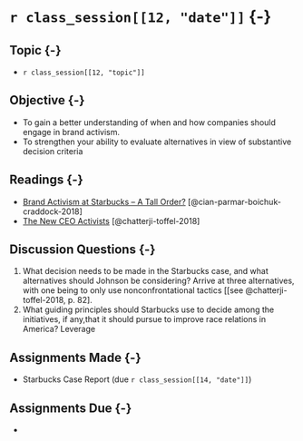 # `r class_session[[12, "date"]]` {-}

## Topic {-}

- `r class_session[[12, "topic"]]`

## Objective {-}

- To gain a better understanding of when and how companies should engage in
brand activism.
- To strengthen your ability to evaluate alternatives in view of substantive
decision criteria

## Readings {-}

- [Brand Activism at Starbucks – A Tall
Order?][cian-parmar-boichuk-craddock-2018] [@cian-parmar-boichuk-craddock-2018]
- [The New CEO Activists][chatterji-toffel-2018] [@chatterji-toffel-2018]

## Discussion Questions {-}

1. What decision needs to be made in the Starbucks case, and what alternatives
should Johnson be considering?  Arrive at three alternatives, with one being to
only use nonconfrontational tactics [[see @chatterji-toffel-2018, p. 82].
2. What guiding principles should Starbucks use to decide among the initiatives,
if any,that it should pursue to improve race relations in America? Leverage

## Assignments Made {-}

- Starbucks Case Report (due `r class_session[[14, "date"]]`)

## Assignments Due {-}

- 

[cian-parmar-boichuk-craddock-2018]: https://hbsp.harvard.edu/coursepacks/651114
[chatterji-toffel-2018]: http://re5qy4sb7x.search.serialssolutions.com/?SS_searchTypeJournal=yes&V=1.0&N=100&L=RE5QY4SB7X&S=AC_T_M&C=harvard+business+review